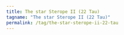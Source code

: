 ```yaml
---
title: The star Sterope II (22 Tau)
tagname: "The star Sterope II (22 Tau)"
permalink: /tag/the-star-sterope-ii-22-tau
---
```

